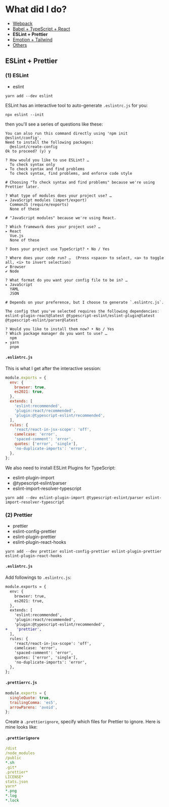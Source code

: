 # What did I do?

- [Webpack](./webpack.md)
- [Babel + TypeScript + React](./babel_typescript_react.md)
- __ESLint + Prettier__
- [Emotion + Tailwind](./emotion_tailwind.md)
- [Others](./others.md)


## ESLint + Prettier

### (1) ESLint

- eslint

```shell
yarn add --dev eslint
```

ESLint has an interactive tool to auto-generate `.eslintrc.js` for you:

```shell
npx eslint --init
```

then you'll see a series of questions like these:

```shell
You can also run this command directly using 'npm init @eslint/config'.
Need to install the following packages:
  @eslint/create-config
Ok to proceed? (y) y

? How would you like to use ESLint? …
  To check syntax only
▸ To check syntax and find problems
  To check syntax, find problems, and enforce code style

# Choosing "To check syntax and find problems" because we're using Prettier later.

? What type of modules does your project use? …
▸ JavaScript modules (import/export)
  CommonJS (require/exports)
  None of these

# "JavaScript modules" because we're using React.

? Which framework does your project use? …
▸ React
  Vue.js
  None of these

? Does your project use TypeScript? ‣ No / Yes

? Where does your code run? …  (Press <space> to select, <a> to toggle all, <i> to invert selection)
✔ Browser
✔ Node

? What format do you want your config file to be in? …
▸ JavaScript
  YAML
  JSON

# Depends on your preference, but I choose to generate `.eslintrc.js`.

The config that you've selected requires the following dependencies:
eslint-plugin-react@latest @typescript-eslint/eslint-plugin@latest @typescript-eslint/parser@latest

? Would you like to install them now? ‣ No / Yes
? Which package manager do you want to use? …
  npm
▸ yarn
  pnpm
```

#### `.eslintrc.js`

This is what I get after the interactive session:

```js
module.exports = {
  env: {
    browser: true,
    es2021: true,
  },
  extends: [
    'eslint:recommended',
    'plugin:react/recommended',
    'plugin:@typescript-eslint/recommended',
  ],
  rules: {
    'react/react-in-jsx-scope': 'off',
    camelcase: 'error',
    'spaced-comment': 'error',
    quotes: ['error', 'single'],
    'no-duplicate-imports': 'error',
  },
};
```

We also need to install ESLint Plugins for TypeScript:

- eslint-plugin-import
- @typescript-eslint/parser
- eslint-import-resolver-typescript

```shell
yarn add --dev eslint-plugin-import @typescript-eslint/parser eslint-import-resolver-typescript
```


### (2) Prettier

- prettier
- eslint-config-prettier
- eslint-plugin-prettier
- eslint-plugin-react-hooks

```shell
yarn add --dev prettier eslint-config-prettier eslint-plugin-prettier eslint-plugin-react-hooks
```

#### `.eslintrc.js`

Add followings to `.eslintrc.js`:

```diff
module.exports = {
  env: {
    browser: true,
    es2021: true,
  },
  extends: [
    'eslint:recommended',
    'plugin:react/recommended',
    'plugin:@typescript-eslint/recommended',
+    'prettier',
  ],
  rules: {
    'react/react-in-jsx-scope': 'off',
    camelcase: 'error',
    'spaced-comment': 'error',
    quotes: ['error', 'single'],
    'no-duplicate-imports': 'error',
  },
};
```

#### `.prettierrc.js`

```js
module.exports = {
  singleQuote: true,
  trailingComma: 'es5',
  arrowParens: 'avoid',
};

```

Create a `.prettierignore`, specify which files for Prettier to ignore.
Here is mine looks like:

#### `.prettierignore`

```yaml
/dist
/node_modules
/public
*.sh
.git*
.prettier*
LICENSE*
stats.json
yarn*
*.png
*.log
*.lock
```
